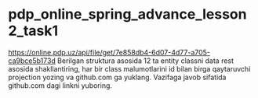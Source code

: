 # pdp_online_spring_advance_lesson2_task1
https://online.pdp.uz/api/file/get/7e858db4-6d07-4d77-a705-ca9bce5b173d    Berilgan struktura asosida 12 ta entity classni data rest asosida shakllantiring, har bir class malumotlarini id bilan birga qaytaruvchi projection yozing va github.com ga yuklang. Vazifaga javob sifatida github.com dagi linkni yuboring.
